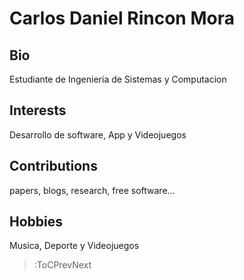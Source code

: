 # Carlos Daniel Rincon Mora

## Bio
Estudiante de Ingenieria de Sistemas y Computacion
## Interests
Desarrollo de software, App y Videojuegos
## Contributions

papers, blogs, research, free software...

## Hobbies
Musica, Deporte y Videojuegos

> :ToCPrevNext